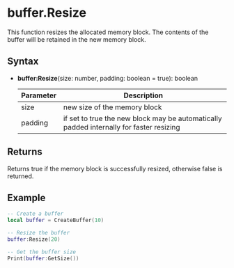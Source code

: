 # buffer.Resize
This function resizes the allocated memory block. The contents of the buffer will be retained in the new memory block.

## Syntax
- **buffer:Resize**(size: number, padding: boolean = true): boolean

  | Parameter | Description |
  | ----| ----|
  | size | new size of the memory block |
  | padding | if set to true the new block may be automatically padded internally for faster resizing |

## Returns
Returns true if the memory block is successfully resized, otherwise false is returned.

## Example
```lua
-- Create a buffer
local buffer = CreateBuffer(10)

-- Resize the buffer
buffer:Resize(20)

-- Get the buffer size
Print(buffer:GetSize())
```